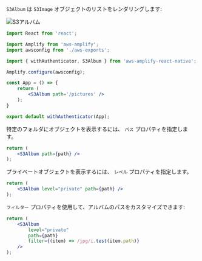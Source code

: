 `S3Album` は `S3Image` オブジェクトのリストをレンダリングします:

![S3アルバム](~/images/s3album.png)

```jsx
import React from 'react';

import Amplify from 'aws-amplify';
import awsconfig from './aws-exports';

import { withAuthenticator, S3Album } from 'aws-amplify-react-native';

Amplify.configure(awsconfig);

const App = () => {
    return (
        <S3Album path='/pictures' />
    );
}

export default withAuthenticator(App);
```

特定のフォルダにオブジェクトを表示するには、 `パス` プロパティを指定します。

```jsx
return (
    <S3Album path={path} />
);
```

プライベートオブジェクトを表示するには、 `レベル` プロパティを指定します。

```jsx
return (
    <S3Album level="private" path={path} />
);
```

`フィルター` プロパティを使用して、アルバムのパスをカスタマイズできます:

```jsx
return (
    <S3Album
        level="private"
        path={path}
        filter={(item) => /jpg/i.test(item.path)}
    />
);
```
